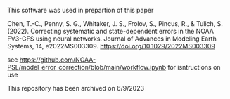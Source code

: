 This software was used in prepartion of this paper

Chen, T.-C., Penny, S. G., Whitaker, J. S., Frolov, S., Pincus, R., & Tulich, S. (2022). Correcting systematic and state-dependent errors in the NOAA FV3-GFS using neural networks. Journal of Advances in Modeling Earth Systems, 14, e2022MS003309. https://doi.org/10.1029/2022MS003309

see https://github.com/NOAA-PSL/model_error_correction/blob/main/workflow.ipynb for isntructions on use

This repository has been archived on 6/9/2023
